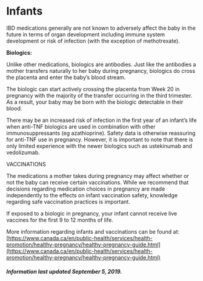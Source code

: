 <h1>Infants</h1>

IBD medications generally are not known to adversely affect the baby in the future in terms of organ development including immune system development or risk of infection (with the exception of methotrexate). 

**Biologics:**

Unlike other medications, biologics are antibodies. Just like the antibodies a mother transfers naturally to her baby during pregnancy, biologics do cross the placenta and enter the baby’s blood stream.

The biologic can start actively crossing the placenta from Week 20 in pregnancy with the majority of the transfer occurring in the third trimester. As a result, your baby may be born with the biologic detectable in their blood.

There may be an increased risk of infection in the first year of an infant’s life when anti-TNF biologics are used in combination with other immunosuppressants (eg azathioprine). Safety data is otherwise reassuring for anti-TNF use in pregnancy. However, it is important to note that there is only limited experience with the newer biologics such as ustekinumab and vedolizumab. 

VACCINATIONS

The medications a mother takes during pregnancy may affect whether or not the baby can receive certain vaccinations. While we recommend that decisions regarding medication choices in pregnancy are made independently to the effects on infant vaccination safety, knowledge regarding safe vaccination practices is important.

If exposed to a biologic in pregnancy, your infant cannot receive live vaccines for the first 9 to 12 months of life. 

More information regarding infants and vaccinations can be found at:
[https://www.canada.ca/en/public-health/services/health-promotion/healthy-pregnancy/healthy-pregnancy-guide.html](https://www.canada.ca/en/public-health/services/health-promotion/healthy-pregnancy/healthy-pregnancy-guide.html)

<h5>Information last updated September 5, 2019.</h5>
